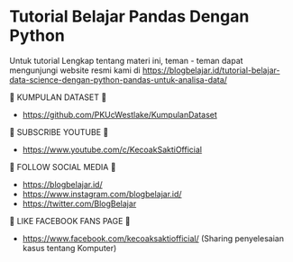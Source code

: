 # Tutorial Belajar Pandas Dengan Python
Untuk tutorial Lengkap tentang materi ini, teman - teman dapat mengunjungi website resmi kami di https://blogbelajar.id/tutorial-belajar-data-science-dengan-python-pandas-untuk-analisa-data/

📢 KUMPULAN DATASET 📢 
- https://github.com/PKUcWestlake/KumpulanDataset


📢 SUBSCRIBE YOUTUBE 📢 
- https://www.youtube.com/c/KecoakSaktiOfficial


📢 FOLLOW SOCIAL MEDIA 📢 
- https://blogbelajar.id/
- https://www.instagram.com/blogbelajar.id/
- https://twitter.com/BlogBelajar


📢 LIKE FACEBOOK FANS PAGE 📢 
- https://www.facebook.com/kecoaksaktiofficial/ (Sharing penyelesaian kasus tentang Komputer)

